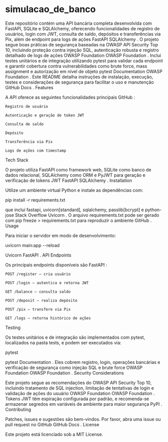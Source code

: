 # simulacao_de_banco
Este repositório contém uma API bancária completa desenvolvida com FastAPI, SQLite e SQLAlchemy, oferecendo funcionalidades de registro de usuários, login com JWT, consulta de saldo, depósitos e transferências via Pix, além de endpoint para logs de ações
FastAPI
SQLAlchemy
. O projeto segue boas práticas de segurança baseadas na OWASP API Security Top 10, incluindo proteção contra injeção SQL, autenticação robusta e registro detalhado de logs de ações
OWASP Foundation
OWASP Foundation
. Inclui testes unitários e de integração utilizando pytest para validar cada endpoint e garantir cobertura contra vulnerabilidades como brute force, mass assignment e autorização em nível de objeto
pytest Documentation
OWASP Foundation
. Este README detalha instruções de instalação, execução, testes e considerações de segurança para facilitar o uso e manutenção
GitHub Docs
.
Features

A API oferece as seguintes funcionalidades principais
GitHub
:

    Registro de usuário

    Autenticação e geração de token JWT

    Consulta de saldo

    Depósito

    Transferência via Pix

    Logs de ações com timestamp

Tech Stack

O projeto utiliza FastAPI como framework web, SQLite como banco de dados relacional, SQLAlchemy como ORM e PyJWT para geração e verificação de tokens JWT
FastAPI
SQLAlchemy
.
Installation

Utilize um ambiente virtual Python e instale as dependências com:

pip install -r requirements.txt

que inclui fastapi, uvicorn[standard], sqlalchemy, passlib[bcrypt] e python-jose
Stack Overflow
Uvicorn
.
O arquivo requirements.txt pode ser gerado com pip freeze > requirements.txt para reproduzir o ambiente
GitHub
.
Usage

Para iniciar o servidor em modo de desenvolvimento:

uvicorn main:app --reload

Uvicorn
FastAPI
.
API Endpoints

Os principais endpoints disponíveis são
FastAPI
:

    POST /register – cria usuário

    POST /login – autentica e retorna JWT

    GET /balance – consulta saldo

    POST /deposit – realiza depósito

    POST /pix – transfere via Pix

    GET /logs – retorna histórico de ações

Testing

Os testes unitários e de integração são implementados com pytest, localizados na pasta tests, e podem ser executados via:

pytest

pytest Documentation
. Eles cobrem registro, login, operações bancárias e verificação de segurança como injeção SQL e brute force
OWASP Foundation
OWASP Foundation
.
Security Considerations

Este projeto segue as recomendações do OWASP API Security Top 10, incluindo tratamento de SQL injection, limitação de tentativas de login e validação de ações do usuário
OWASP Foundation
OWASP Foundation
. Tokens JWT têm expiração configurada por padrão, e recomenda-se armazenar segredos em variáveis de ambiente para maior segurança
PyPI
.
Contributing

Patches, issues e sugestões são bem-vindos. Por favor, abra uma issue ou pull request no GitHub
GitHub Docs
.
License

Este projeto está licenciado sob a MIT License.
